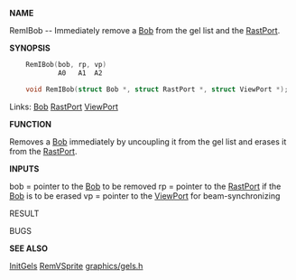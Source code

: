 
**NAME**

RemIBob -- Immediately remove a [Bob](_00C3) from the gel list and the [RastPort](_00AF).

**SYNOPSIS**

```c
    RemIBob(bob, rp, vp)
            A0   A1  A2

    void RemIBob(struct Bob *, struct RastPort *, struct ViewPort *);

```
Links: [Bob](_00C3) [RastPort](_00AF) [ViewPort](_00B8) 

**FUNCTION**

Removes a [Bob](_00C3) immediately by uncoupling it from the gel list and
erases it from the [RastPort](_00AF).

**INPUTS**

bob = pointer to the [Bob](_00C3) to be removed
rp  = pointer to the [RastPort](_00AF) if the [Bob](_00C3) is to be erased
vp  = pointer to the [ViewPort](_00B8) for beam-synchronizing

RESULT

BUGS

**SEE ALSO**

[InitGels](InitGels)  [RemVSprite](RemVSprite)  [graphics/gels.h](_00C3)
